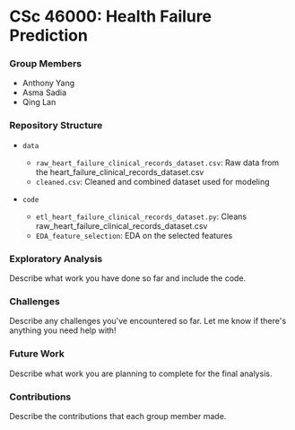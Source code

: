 # CSc 46000: Health Failure Prediction

### Group Members
- Anthony Yang
- Asma Sadia
- Qing Lan

### Repository Structure

- `data`
  - `raw_heart_failure_clinical_records_dataset.csv`: Raw data from the heart_failure_clinical_records_dataset.csv
  - `cleaned.csv`: Cleaned and combined dataset used for modeling
  
- `code`
  - `etl_heart_failure_clinical_records_dataset.py`: Cleans raw_heart_failure_clinical_records_dataset.csv
  - `EDA_feature_selection`: EDA on the selected features

### Exploratory Analysis
Describe what work you have done so far and include the code. 

### Challenges
Describe any challenges you've encountered so far. Let me know if there's anything you need help with!

### Future Work
Describe what work you are planning to complete for the final analysis.

### Contributions
Describe the contributions that each group member made.
